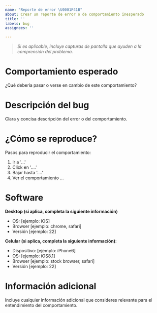 ```yaml
---
name: "Reporte de error \U0001F41B"
about: Crear un reporte de error o de comportamiento inesperado
title: ''
labels: bug
assignees: ''

---
```


> *Si es aplicable, incluye capturas de pantalla que ayuden a la comprensión del problema.*

# Comportamiento esperado
¿Qué debería pasar o verse en cambio de este comportamiento?

# Descripción del bug
Clara y concisa descripción del error o del comportamiento.

# ¿Cómo se reproduce?
Pasos para reproducir el comportamiento:
1. Ir a '...'
2. Click en '....'
3. Bajar hasta '....'
4. Ver el comportamiento ...

# Software
**Desktop (si aplica, completa la siguiente información)**
 - OS: [ejemplo: iOS]
 - Browser [ejemplo: chrome, safari]
 - Versión [ejemplo: 22]

**Celular (si aplica, completa la siguiente información):**
 - Dispositivo: [ejemplo: iPhone6]
 - OS: [ejemplo: iOS8.1]
 - Browser [ejemplo: stock browser, safari]
 - Versión [ejemplo: 22]

# Información adicional
Incluye cualquier información adicional que consideres relevante para el entendimiento del comportamiento.
